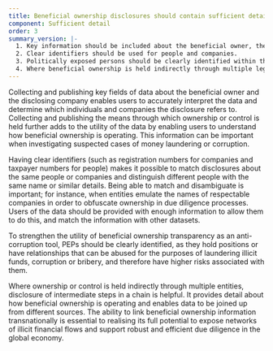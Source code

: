 ```yaml
---
title: Beneficial ownership disclosures should contain sufficient detail to allow users to understand and use the data
component: Sufficient detail
order: 3
summary_version: |-
  1. Key information should be included about the beneficial owner, the disclosing company, and the means through which ownership or control is held.
  2. Clear identifiers should be used for people and companies.
  3. Politically exposed persons should be clearly identified within the data.
  4. Where beneficial ownership is held indirectly through multiple legal entities, sufficient information should be published to understand full ownership chains.
---
```


Collecting and publishing key fields of data about the beneficial owner and the disclosing company enables users to accurately interpret the data and determine which individuals and companies the disclosure refers to. Collecting and publishing the means through which ownership or control is held further adds to the utility of the data by enabling users to understand how beneficial ownership is operating. This information can be important when investigating suspected cases of money laundering or corruption.

Having clear identifiers (such as registration numbers for companies and taxpayer numbers for people) makes it possible to match disclosures about the same people or companies and distinguish different people with the same name or similar details. Being able to match and disambiguate is important; for instance, when entities emulate the names of respectable companies in order to obfuscate ownership in due diligence processes. Users of the data should be provided with enough information to allow them to do this, and match the information with other datasets.

To strengthen the utility of beneficial ownership transparency as an anti-corruption tool, PEPs should be clearly identified, as they hold positions or have relationships that can be abused for the purposes of laundering illicit funds, corruption or bribery, and therefore have higher risks associated with them.

Where ownership or control is held indirectly through multiple entities, disclosure of intermediate steps in a chain is helpful. It provides detail about how beneficial ownership is operating and enables data to be joined up from different sources. The ability to link beneficial ownership information transnationally is essential to realising its full potential to expose networks of illicit financial flows and support robust and efficient due diligence in the global economy.
